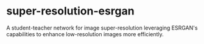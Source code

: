 # super-resolution-esrgan
A student-teacher network for image super-resolution leveraging ESRGAN's capabilities to enhance low-resolution images more efficiently.
